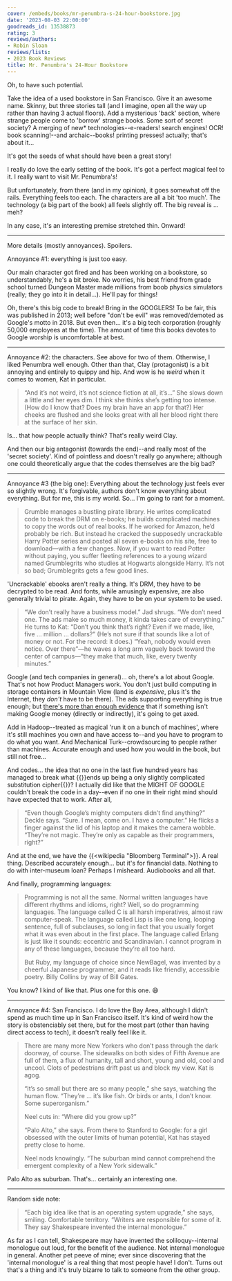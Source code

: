 ```yaml
---
cover: /embeds/books/mr-penumbra-s-24-hour-bookstore.jpg
date: '2023-08-03 22:00:00'
goodreads_id: 13538873
rating: 3
reviews/authors:
- Robin Sloan
reviews/lists:
- 2023 Book Reviews
title: Mr. Penumbra's 24-Hour Bookstore
---
```

Oh, to have such potential. 

Take the idea of a used bookstore in San Francisco. Give it an awesome name. Skinny, but three stories tall (and I imagine, open all the way up rather than having 3 actual floors). Add a mysterious 'back' section, where strange people come to 'borrow' strange books. Some sort of secret society? A merging of new* technologies--e-readers! search engines! OCR! book scanning!--and archaic--books! printing presses! actually; that's about it...

It's got the seeds of what should have been a great story!

I really do love the early setting of the book. It's got a perfect magical feel to it. I really want to visit Mr. Penumbra's! 

But unfortunately, from there (and in my opinion), it goes somewhat off the rails. Everything feels too each. The characters are all a bit 'too much'. The technology (a big part of the book) all feels slightly off. The big reveal is ... meh? 

In any case, it's an interesting premise stretched thin. Onward!

<!--more-->

- - - -

More details (mostly annoyances). Spoilers. 

Annoyance #1: everything is just too easy. 

Our main character got fired and has been working on a bookstore, so understandably, he's a bit broke. No worries, his best friend from grade school turned Dungeon Master made millions from boob physics simulators (really; they go into it in detail...). He'll pay for things! 

Oh, there's this big code to break! Bring in the GOOGLERS! To be fair, this was published in 2013; well before "don't be evil" was removed/demoted as Google's motto in 2018. But even then... it's a big tech corporation (roughly 50,000 employees at the time). The amount of time this books devotes to Google worship is uncomfortable at best. 

- - - -

Annoyance #2: the characters. See above for two of them. Otherwise, I liked Penumbra well enough. Other than that, Clay (protagonist) is a bit annoying and entirely to quippy and hip. And wow is he *weird* when it comes to women, Kat in particular. 

> “And it’s not weird, it’s not science fiction at all, it’s…” She slows down a little and her eyes dim. I think she thinks she’s getting too intense. (How do I know that? Does my brain have an app for that?) Her cheeks are flushed and she looks great with all her blood right there at the surface of her skin.

Is... that how people actually think? That's really weird Clay. 

And then our big antagonist (towards the end)--and really most of the 'secret society'. Kind of pointless and doesn't really go anywhere; although one could theoretically argue that the codes themselves are the big bad? 

- - - -

Annoyance #3 (the big one): Everything about the technology just feels ever so slightly wrong. It's forgivable, authors don't know everything about everything. But for me, this is my world. So... I'm going to rant for a moment. 

> Grumble manages a bustling pirate library. He writes complicated code to break the DRM on e-books; he builds complicated machines to copy the words out of real books. If he worked for Amazon, he’d probably be rich. But instead he cracked the supposedly uncrackable Harry Potter series and posted all seven e-books on his site, free to download—with a few changes. Now, if you want to read Potter without paying, you suffer fleeting references to a young wizard named Grumblegrits who studies at Hogwarts alongside Harry. It’s not so bad; Grumblegrits gets a few good lines.

'Uncrackable' ebooks aren't really a thing. It's DRM, they have to be decrypted to be read. And fonts, while amusingly expensive, are also generally trivial to pirate. Again, they have to be on your system to be used.

> “We don’t really have a business model.” Jad shrugs. “We don’t need one. The ads make so much money, it kinda takes care of everything.” He turns to Kat: “Don’t you think that’s right? Even if we made, like, five … million … dollars?” (He’s not sure if that sounds like a lot of money or not. For the record: it does.) “Yeah, nobody would even notice. Over there”—he waves a long arm vaguely back toward the center of campus—“they make that much, like, every twenty minutes.”

Google (and tech companies in general)... oh, there's a lot about Google. That's not how Product Managers work. You don't just build computing in storage containers in Mountain View (land is *expensive*, plus it's the Internet, they *don't* have to be there). The ads supporting everything is true enough; but [there's more than enough evidence](https://killedbygoogle.com/) that if something isn't making Google money (directly or indirectly), it's going to get axed. 

Add in Hadoop--treated as magical 'run it on a bunch of machines', where it's still machines you own and have access to--and you have to program to do what you want. And Mechanical Turk--crowdsourcing to people rather than machines. Accurate enough and used how you would in the book, but still not free... 

And codes... the idea that no one in the last five hundred years has managed to break what {{<spoiler>}}ends up being a only slightly complicated substitution cipher{{</spoiler>}}? I actually did like that the MIGHT OF GOOGLE couldn't break the code in a day--even if no one in their right mind should have expected that to work. After all, 

> “Even though Google’s mighty computers didn’t find anything?” Deckle says. “Sure. I mean, come on. I have a computer.” He flicks a finger against the lid of his laptop and it makes the camera wobble. “They’re not magic. They’re only as capable as their programmers, right?”

And at the end, we have the {{<wikipedia "Bloomberg Terminal">}}. A real thing. Described accurately enough... but it's for financial data. Nothing to do with inter-museum loan? Perhaps I misheard. Audiobooks and all that. 

And finally, programming languages:

> Programming is not all the same. Normal written languages have different rhythms and idioms, right? Well, so do programming languages. The language called C is all harsh imperatives, almost raw computer-speak. The language called Lisp is like one long, looping sentence, full of subclauses, so long in fact that you usually forget what it was even about in the first place. The language called Erlang is just like it sounds: eccentric and Scandinavian. I cannot program in any of these languages, because they’re all too hard.
> 
> But Ruby, my language of choice since NewBagel, was invented by a cheerful Japanese programmer, and it reads like friendly, accessible poetry. Billy Collins by way of Bill Gates.

You know? I kind of like that. Plus one for this one. :smile:

- - - -

Annoyance #4: San Francisco. I do love the Bay Area, although I didn't spend as much time up in San Francisco itself. It's kind of weird how the story is obstenciably set there, but for the most part (other than having direct access to tech), it doesn't really feel like it. 

> There are many more New Yorkers who don’t pass through the dark doorway, of course. The sidewalks on both sides of Fifth Avenue are full of them, a flux of humanity, tall and short, young and old, cool and uncool. Clots of pedestrians drift past us and block my view. Kat is agog.
> 
> “It’s so small but there are so many people,” she says, watching the human flow. “They’re … it’s like fish. Or birds or ants, I don’t know. Some superorganism.”
> 
> Neel cuts in: “Where did you grow up?”
> 
> “Palo Alto,” she says. From there to Stanford to Google: for a girl obsessed with the outer limits of human potential, Kat has stayed pretty close to home.
> 
> Neel nods knowingly. “The suburban mind cannot comprehend the emergent complexity of a New York sidewalk.”

Palo Alto as suburban. That's... certainly an interesting one. 

- - - -

Random side note:

> “Each big idea like that is an operating system upgrade,” she says, smiling. Comfortable territory. “Writers are responsible for some of it. They say Shakespeare invented the internal monologue.”

As far as I can tell, Shakespeare may have invented the soliloquy--internal monologue out loud, for the benefit of the audience. Not internal monologue in general. Another pet peeve of mine; ever since discovering that the 'internal monologue' is a real thing that most people have! I don't. Turns out that's a thing and it's truly bizarre to talk to someone from the other group. 
